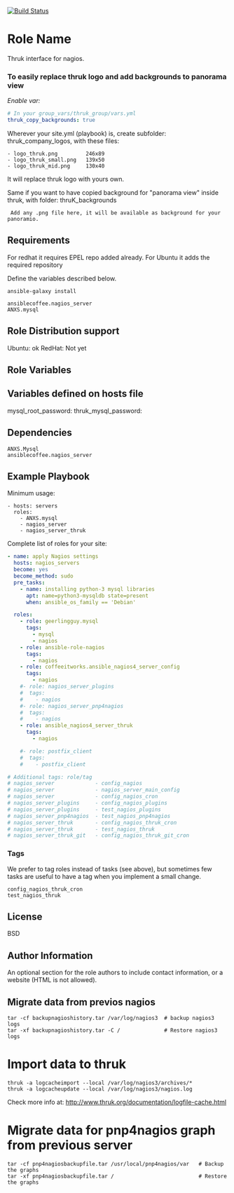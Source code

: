 [![Build Status](https://travis-ci.org/CoffeeITWorks/ansible_nagios4_server_thruk.svg?branch=master)](https://travis-ci.org/CoffeeITWorks/ansible_nagios4_server_thruk)

Role Name
=========

Thruk interface for nagios.

### To easily replace thruk logo and add backgrounds to panorama view

*Enable var:*

```yaml
# In your group_vars/thruk_group/vars.yml
thruk_copy_backgrounds: true
```

Wherever your site.yml (playbook) is, create subfolder: thruk_company_logos, with these files:

    - logo_thruk.png         246x89
    - logo_thruk_small.png   139x50
    - logo_thruk_mid.png     130x40

It will replace thruk logo with yours own.

Same if you want to have copied background for "panorama view" inside thruk, with folder: thruK_backgrounds

     Add any .png file here, it will be available as background for your panoramio.

Requirements
------------

For redhat it requires EPEL repo added already.
For Ubuntu it adds the required repository

Define the variables described below.

    ansible-galaxy install

    ansiblecoffee.nagios_server
    ANXS.mysql

Role Distribution support
------------------------

Ubuntu: ok
RedHat: Not yet

Role Variables
--------------


Variables defined on hosts file
-------------------------------

mysql_root_password: 
thruk_mysql_password:


Dependencies
------------

    ANXS.Mysql
    ansiblecoffee.nagios_server

Example Playbook
----------------

Minimum usage:

    - hosts: servers
      roles:
        - ANXS.mysql
        - nagios_server
        - nagios_server_thruk

Complete list of roles for your site:

``` yaml
- name: apply Nagios settings
  hosts: nagios_servers
  become: yes
  become_method: sudo
  pre_tasks:
    - name: installing python-3 mysql libraries
      apt: name=python3-mysqldb state=present
      when: ansible_os_family == 'Debian'

  roles:
    - role: geerlingguy.mysql
      tags:
        - mysql
        - nagios
    - role: ansible-role-nagios
      tags:
        - nagios
    - role: coffeeitworks.ansible_nagios4_server_config
      tags:
        - nagios
    #- role: nagios_server_plugins
    #  tags:
    #    - nagios
    #- role: nagios_server_pnp4nagios
    #  tags:
    #    - nagios
    - role: ansible_nagios4_server_thruk
      tags:
        - nagios

    #- role: postfix_client
    #  tags:
    #    - postfix_client

# Additional tags: role/tag
# nagios_server             - config_nagios
# nagios_server             - nagios_server_main_config
# nagios_server             - config_nagios_cron
# nagios_server_plugins     - config_nagios_plugins
# nagios_server_plugins     - test_nagios_plugins
# nagios_server_pnp4nagios  - test_nagios_pnp4nagios
# nagios_server_thruk       - config_nagios_thruk_cron
# nagios_server_thruk       - test_nagios_thruk
# nagios_server_thruk_git   - config_nagios_thruk_git_cron
```

### Tags

We prefer to tag roles instead of tasks (see above), but sometimes few tasks are useful to have a tag when you implement a small change.

    config_nagios_thruk_cron
    test_nagios_thruk

License
-------

BSD

Author Information
------------------

An optional section for the role authors to include contact information, or a website (HTML is not allowed).


Migrate data from previos nagios
--------------------------------

    tar -cf backupnagioshistory.tar /var/log/nagios3  # backup nagios3 logs
    tar -xf backupnagioshistory.tar -C /              # Restore nagios3 logs

Import data to thruk
====================

    thruk -a logcacheimport --local /var/log/nagios3/archives/*
    thruk -a logcacheupdate --local /var/log/nagios3/nagios.log

Check more info at: http://www.thruk.org/documentation/logfile-cache.html

Migrate data for pnp4nagios graph from previous server
======================================================

    tar -cf pnp4nagiosbackupfile.tar /usr/local/pnp4nagios/var   # Backup the graphs
    tar -xf pnp4nagiosbackupfile.tar /                           # Restore the graphs

